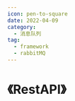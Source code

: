 ```yaml
---
icon: pen-to-square
date: 2022-04-09
category:
  - 消息队列
tag:
  - framework
  - rabbitMQ
---
```


# 《RestAPI》

